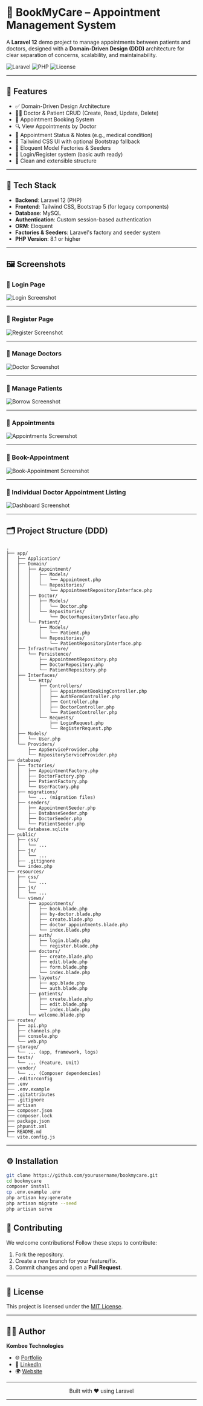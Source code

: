 # 📅 BookMyCare – Appointment Management System

A **Laravel 12** demo project to manage appointments between patients and doctors, designed with a **Domain-Driven Design (DDD)** architecture for clear separation of concerns, scalability, and maintainability.

![Laravel](https://img.shields.io/badge/Laravel-12-red.svg)
![PHP](https://img.shields.io/badge/PHP-8.2-blue.svg)
![License](https://img.shields.io/badge/license-MIT-green.svg)

---

## 🌟 Features

- ✅ Domain-Driven Design Architecture
- 👨‍⚕️ Doctor & Patient CRUD (Create, Read, Update, Delete)
- 📅 Appointment Booking System
- 🔍 View Appointments by Doctor
- 🧾 Appointment Status & Notes (e.g., medical condition)
- 🎨 Tailwind CSS UI with optional Bootstrap fallback
- 🧪 Eloquent Model Factories & Seeders
- 🔐 Login/Register system (basic auth ready)
- 🏥 Clean and extensible structure

---


## 🧱 Tech Stack

- **Backend**: Laravel 12 (PHP)
- **Frontend**: Tailwind CSS, Bootstrap 5 (for legacy components)
- **Database**: MySQL
- **Authentication**: Custom session-based authentication
- **ORM**: Eloquent
- **Factories & Seeders**: Laravel's factory and seeder system
- **PHP Version**: 8.1 or higher
---

## 🖼️ Screenshots

### 📌 Login Page

![Login Screenshot](public/images/login.png)

---

### 📌 Register Page

![Register Screenshot](public/images/register.png)

---


### 📌 Manage Doctors

![Doctor Screenshot](public/images/doctor-crud.png)

---

### 📌 Manage Patients

![Borrow Screenshot](public/images/patient-crud.png)

---

### 📌 Appointments

![Appointments Screenshot](public/images/appointments.png)

---

### 📌 Book-Appointment

![Book-Appointment Screenshot](public/images/book-appointment.png)

---

### 📌 Individual Doctor Appointment Listing

![Dashboard Screenshot](public/images/doctor-appointment.png)

---

## 🗂️ Project Structure (DDD)
```
.
├── app/
│   ├── Application/
│   ├── Domain/
│   │   ├── Appointment/
│   │   │   ├── Models/
│   │   │   │   └── Appointment.php
│   │   │   └── Repositories/
│   │   │       └── AppointmentRepositoryInterface.php
│   │   ├── Doctor/
│   │   │   ├── Models/
│   │   │   │   └── Doctor.php
│   │   │   └── Repositories/
│   │   │       └── DoctorRepositoryInterface.php
│   │   └── Patient/
│   │       ├── Models/
│   │       │   └── Patient.php
│   │       └── Repositories/
│   │           └── PatientRepositoryInterface.php
│   ├── Infrastructure/
│   │   └── Persistence/
│   │       ├── AppointmentRepository.php
│   │       ├── DoctorRepository.php
│   │       └── PatientRepository.php
│   ├── Interfaces/
│   │   └── Http/
│   │       ├── Controllers/
│   │       │   ├── AppointmentBookingController.php
│   │       │   ├── AuthFormController.php
│   │       │   ├── Controller.php
│   │       │   ├── DoctorController.php
│   │       │   └── PatientController.php
│   │       └── Requests/
│   │           ├── LoginRequest.php
│   │           └── RegisterRequest.php
│   ├── Models/
│   │   └── User.php
│   └── Providers/
│       ├── AppServiceProvider.php
│       └── RepositoryServiceProvider.php
├── database/
│   ├── factories/
│   │   ├── AppointmentFactory.php
│   │   ├── DoctorFactory.php
│   │   ├── PatientFactory.php
│   │   └── UserFactory.php
│   ├── migrations/
│   │   └── ... (migration files)
│   ├── seeders/
│   │   ├── AppointmentSeeder.php
│   │   ├── DatabaseSeeder.php
│   │   ├── DoctorSeeder.php
│   │   └── PatientSeeder.php
│   └── database.sqlite
├── public/
│   ├── css/
│   │   └── ...
│   ├── js/
│   │   └── ...
│   ├── .gitignore
│   └── index.php
├── resources/
│   ├── css/
│   │   └── ...
│   ├── js/
│   │   └── ...
│   └── views/
│       ├── appointments/
│       │   ├── book.blade.php
│       │   ├── by-doctor.blade.php
│       │   ├── create.blade.php
│       │   ├── doctor_appointments.blade.php
│       │   └── index.blade.php
│       ├── auth/
│       │   ├── login.blade.php
│       │   └── register.blade.php
│       ├── doctors/
│       │   ├── create.blade.php
│       │   ├── edit.blade.php
│       │   ├── form.blade.php
│       │   └── index.blade.php
│       ├── layouts/
│       │   ├── app.blade.php
│       │   └── auth.blade.php
│       ├── patients/
│       │   ├── create.blade.php
│       │   ├── edit.blade.php
│       │   └── index.blade.php
│       └── welcome.blade.php
├── routes/
│   ├── api.php
│   ├── channels.php
│   ├── console.php
│   └── web.php
├── storage/
│   └── ... (app, framework, logs)
├── tests/
│   └── ... (Feature, Unit)
├── vendor/
│   └── ... (Composer dependencies)
├── .editorconfig
├── .env
├── .env.example
├── .gitattributes
├── .gitignore
├── artisan
├── composer.json
├── composer.lock
├── package.json
├── phpunit.xml
├── README.md
└── vite.config.js
```



---

## ⚙️ Installation

```bash
git clone https://github.com/yourusername/bookmycare.git
cd bookmycare
composer install
cp .env.example .env
php artisan key:generate
php artisan migrate --seed
php artisan serve

```


## 🤝 **Contributing**

We welcome contributions! Follow these steps to contribute:

1. Fork the repository.
2. Create a new branch for your feature/fix.
3. Commit changes and open a **Pull Request**.

---

## 📜 **License**

This project is licensed under the [MIT License](LICENSE).

---

## 👨‍💻 **Author**

**Kombee Technologies**

- 🌐 [Portfolio](https://github.com/kombee-technologies)
- 💼 [LinkedIn](https://in.linkedin.com/company/kombee-global)
- 🌍 [Website](https://www.kombee.com/)

---

<p align="center">
  Built with ❤️ using Laravel
</p>

---
